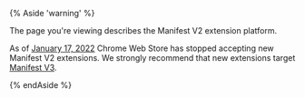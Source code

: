 {% Aside 'warning' %}

The page you're viewing describes the Manifest V2 extension platform.

As of [January 17, 2022](/docs/extensions/mv3/mv2-sunset/) Chrome Web Store has stopped accepting
new Manifest V2 extensions. We strongly recommend that new extensions target [Manifest
V3](/docs/extensions/mv3/intro).

{% endAside %}
